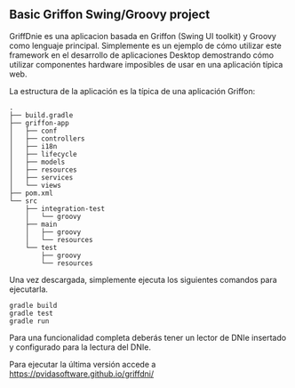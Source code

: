 Basic Griffon Swing/Groovy project
----------------------------------

GriffDnie es una aplicacion basada en Griffon (Swing UI toolkit) y
Groovy como lenguaje principal. Simplemente es un ejemplo de cómo utilizar este framework en el desarrollo
de aplicaciones Desktop demostrando cómo utilizar componentes hardware imposibles de usar en una aplicación
típica web.

La estructura de la aplicación es la típica de una aplicación Griffon:

    .
    ├── build.gradle
    ├── griffon-app
    │   ├── conf
    │   ├── controllers
    │   ├── i18n
    │   ├── lifecycle
    │   ├── models
    │   ├── resources
    │   ├── services
    │   └── views
    ├── pom.xml
    └── src
        ├── integration-test
        │   └── groovy
        ├── main
        │   ├── groovy
        │   └── resources
        └── test
            ├── groovy
            └── resources

Una vez descargada, simplemente ejecuta los siguientes comandos para ejecutarla.

    gradle build
    gradle test
    gradle run

Para una funcionalidad completa deberás tener un lector de DNIe insertado y configurado para la lectura
del DNIe. 

Para ejecutar la última versión accede a https://pvidasoftware.github.io/griffdni/
